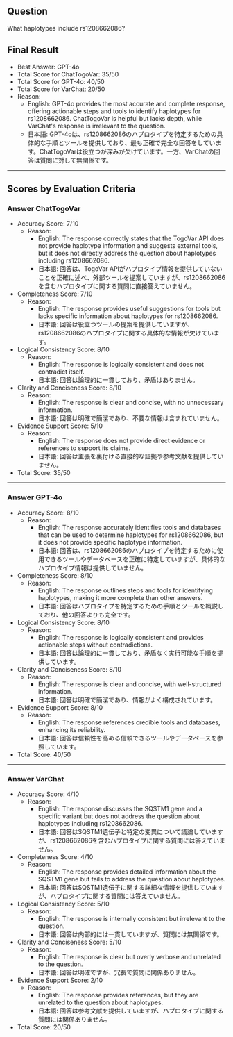 ## Question

What haplotypes include rs1208662086?

## Final Result

- Best Answer: GPT-4o
- Total Score for ChatTogoVar: 35/50
- Total Score for GPT-4o: 40/50
- Total Score for VarChat: 20/50
- Reason:
  - English: GPT-4o provides the most accurate and complete response, offering actionable steps and tools to identify haplotypes for rs1208662086. ChatTogoVar is helpful but lacks depth, while VarChat's response is irrelevant to the question.
  - 日本語: GPT-4oは、rs1208662086のハプロタイプを特定するための具体的な手順とツールを提供しており、最も正確で完全な回答をしています。ChatTogoVarは役立つが深みが欠けています。一方、VarChatの回答は質問に対して無関係です。

---

## Scores by Evaluation Criteria

### Answer ChatTogoVar
- Accuracy Score: 7/10
  - Reason: 
    - English: The response correctly states that the TogoVar API does not provide haplotype information and suggests external tools, but it does not directly address the question about haplotypes including rs1208662086.
    - 日本語: 回答は、TogoVar APIがハプロタイプ情報を提供していないことを正確に述べ、外部ツールを提案していますが、rs1208662086を含むハプロタイプに関する質問に直接答えていません。
- Completeness Score: 7/10
  - Reason: 
    - English: The response provides useful suggestions for tools but lacks specific information about haplotypes for rs1208662086.
    - 日本語: 回答は役立つツールの提案を提供していますが、rs1208662086のハプロタイプに関する具体的な情報が欠けています。
- Logical Consistency Score: 8/10
  - Reason: 
    - English: The response is logically consistent and does not contradict itself.
    - 日本語: 回答は論理的に一貫しており、矛盾はありません。
- Clarity and Conciseness Score: 8/10
  - Reason: 
    - English: The response is clear and concise, with no unnecessary information.
    - 日本語: 回答は明確で簡潔であり、不要な情報は含まれていません。
- Evidence Support Score: 5/10
  - Reason: 
    - English: The response does not provide direct evidence or references to support its claims.
    - 日本語: 回答は主張を裏付ける直接的な証拠や参考文献を提供していません。
- Total Score: 35/50

---

### Answer GPT-4o
- Accuracy Score: 8/10
  - Reason: 
    - English: The response accurately identifies tools and databases that can be used to determine haplotypes for rs1208662086, but it does not provide specific haplotype information.
    - 日本語: 回答は、rs1208662086のハプロタイプを特定するために使用できるツールやデータベースを正確に特定していますが、具体的なハプロタイプ情報は提供していません。
- Completeness Score: 8/10
  - Reason: 
    - English: The response outlines steps and tools for identifying haplotypes, making it more complete than other answers.
    - 日本語: 回答はハプロタイプを特定するための手順とツールを概説しており、他の回答よりも完全です。
- Logical Consistency Score: 8/10
  - Reason: 
    - English: The response is logically consistent and provides actionable steps without contradictions.
    - 日本語: 回答は論理的に一貫しており、矛盾なく実行可能な手順を提供しています。
- Clarity and Conciseness Score: 8/10
  - Reason: 
    - English: The response is clear and concise, with well-structured information.
    - 日本語: 回答は明確で簡潔であり、情報がよく構成されています。
- Evidence Support Score: 8/10
  - Reason: 
    - English: The response references credible tools and databases, enhancing its reliability.
    - 日本語: 回答は信頼性を高める信頼できるツールやデータベースを参照しています。
- Total Score: 40/50

---

### Answer VarChat
- Accuracy Score: 4/10
  - Reason: 
    - English: The response discusses the SQSTM1 gene and a specific variant but does not address the question about haplotypes including rs1208662086.
    - 日本語: 回答はSQSTM1遺伝子と特定の変異について議論していますが、rs1208662086を含むハプロタイプに関する質問には答えていません。
- Completeness Score: 4/10
  - Reason: 
    - English: The response provides detailed information about the SQSTM1 gene but fails to address the question about haplotypes.
    - 日本語: 回答はSQSTM1遺伝子に関する詳細な情報を提供していますが、ハプロタイプに関する質問には答えていません。
- Logical Consistency Score: 5/10
  - Reason: 
    - English: The response is internally consistent but irrelevant to the question.
    - 日本語: 回答は内部的には一貫していますが、質問には無関係です。
- Clarity and Conciseness Score: 5/10
  - Reason: 
    - English: The response is clear but overly verbose and unrelated to the question.
    - 日本語: 回答は明確ですが、冗長で質問に関係ありません。
- Evidence Support Score: 2/10
  - Reason: 
    - English: The response provides references, but they are unrelated to the question about haplotypes.
    - 日本語: 回答は参考文献を提供していますが、ハプロタイプに関する質問には関係ありません。
- Total Score: 20/50